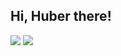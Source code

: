 ## Hi, Huber there!

![](https://stats.justsong.cn/api/bilibili/?id=194639276&theme=gruvbox)
![](https://stats.justsong.cn/api/github?username=HuberHaYu&theme=gruvbox&logo=github)

